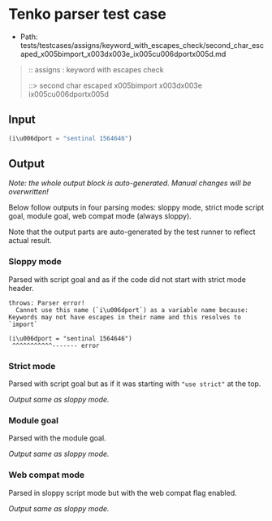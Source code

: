 # Tenko parser test case

- Path: tests/testcases/assigns/keyword_with_escapes_check/second_char_escaped_x005bimport_x003dx003e_ix005cu006dportx005d.md

> :: assigns : keyword with escapes check
>
> ::> second char escaped x005bimport x003dx003e ix005cu006dportx005d

## Input

`````js
(i\u006dport = "sentinal 1564646")
`````

## Output

_Note: the whole output block is auto-generated. Manual changes will be overwritten!_

Below follow outputs in four parsing modes: sloppy mode, strict mode script goal, module goal, web compat mode (always sloppy).

Note that the output parts are auto-generated by the test runner to reflect actual result.

### Sloppy mode

Parsed with script goal and as if the code did not start with strict mode header.

`````
throws: Parser error!
  Cannot use this name (`i\u006dport`) as a variable name because: Keywords may not have escapes in their name and this resolves to `import`

(i\u006dport = "sentinal 1564646")
 ^^^^^^^^^^^------- error
`````

### Strict mode

Parsed with script goal but as if it was starting with `"use strict"` at the top.

_Output same as sloppy mode._

### Module goal

Parsed with the module goal.

_Output same as sloppy mode._

### Web compat mode

Parsed in sloppy script mode but with the web compat flag enabled.

_Output same as sloppy mode._
